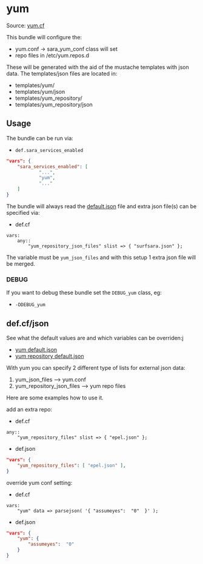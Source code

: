 # yum

Source: [yum.cf](/services/yum.cf)

This bundle will configure the:
 * yum.conf -> sara_yum_conf class will set
 * repo files in /etc/yum.repos.d

These will be generated with the aid of the mustache templates with json data.
The templates/json files are located in:
 * templates/yum/
 * templates/yum/json
 * templates/yum_repository/
 * templates/yum_repository/json

## Usage

The bundle can be run via:
 * `def.sara_services_enabled`
```json
"vars": {
    "sara_services_enabled": [
            "...",
            "yum",
            "..."
    ]
}
```

The bundle will always read the [default.json](/templates/yum/json/default.json) file
and extra json file(s) can be specified via:
 * def.cf
```
vars:
    any::
        "yum_repository_json_files" slist => { "surfsara.json" };
```

The variable must be `yum_json_files` and with this setup 1 extra json file will be  merged.

### DEBUG

If you want to debug these bundle set the `DEBUG_yum` class, eg:
 * `-DDEBUG_yum`

## def.cf/json

See what the default values are and which variables can be overriden:j
 * [yum default.json](/templates/yum/json/default.json)
 * [yum repository default.json](/templates/yum_repository/json/default.json)


With yum you can specify 2 different type of lists for external json data:
 1. yum_json_files --> yum.conf
 1. yum_repository_json_files --> yum repo files

Here are some examples how to use it.

add an extra repo:
 * def.cf
```
any::
    "yum_repository_files" slist => { "epel.json" };
```

 * def.json
```json
"vars": {
    "yum_repository_files": [ "epel.json" ],
}
```

override yum conf setting:
 * def.cf
```
vars:
    "yum" data => parsejson( '{ "assumeyes":  "0"  }' );
```

 * def.json
```json
"vars": {
    "yum": {
        "assumeyes":  "0"
    }
}
```
